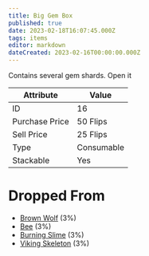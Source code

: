 ```yaml
---
title: Big Gem Box
published: true
date: 2023-02-18T16:07:45.000Z
tags: items
editor: markdown
dateCreated: 2023-02-16T00:00:00.000Z
---
```


Contains several gem shards. Open it

|Attribute|Value|
|-|-|
|ID|16|
|Purchase Price|50 Flips|
|Sell Price|25 Flips|
|Type|Consumable|
|Stackable|Yes|


# Dropped From
 * [Brown Wolf](/monsters/brown-wolf.md) (3%)
 * [Bee](/monsters/bee.md) (3%)
 * [Burning Slime](/monsters/burning-slime.md) (3%)
 * [Viking Skeleton](/monsters/viking-skeleton.md) (3%)
